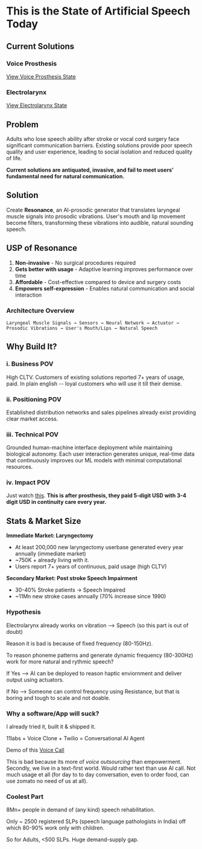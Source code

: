# This is the State of Artificial Speech Today

## Current Solutions

### Voice Prosthesis
[View Voice Prosthesis State](https://drive.google.com/file/d/1EjtT3OkSbqxznwgjxbiLoBjMxN2qiCe1/view?usp=drivesdk)

### Electrolarynx
[View Electrolarynx State](https://drive.google.com/file/d/1EczeOOBIwngx5oHyzh7eK3IvV_FUtL4N/view?usp=drivesdk)


## Problem

Adults who lose speech ability after stroke or vocal cord surgery face significant communication barriers. Existing solutions provide poor speech quality and user experience, leading to social isolation and reduced quality of life.

**Current solutions are antiquated, invasive, and fail to meet users' fundamental need for natural communication.**

## Solution

Create **Resonance**, an AI-prosodic generator that translates laryngeal muscle signals into prosodic vibrations. User's mouth and lip movement become filters, transforming these vibrations into audible, natural sounding speech.

## USP of Resonance

1. **Non-invasive** - No surgical procedures required
2. **Gets better with usage** - Adaptive learning improves performance over time  
3. **Affordable** - Cost-effective compared to device and surgery costs
4. **Empowers self-expression** - Enables natural communication and social interaction

### Architecture Overview
```
Laryngeal Muscle Signals → Sensors → Neural Network → Actuator → Prosodic Vibrations → User's Mouth/Lips → Natural Speech
```



## Why Build It?

### i. Business POV
High CLTV. Customers of existing solutions reported 7+ years of usage, paid. In plain english -- loyal customers who will use it till their demise.

### ii. Positioning POV

Established distribution networks and sales pipelines already exist providing clear market access.

### iii. Technical POV
Grounded human-machine interface deployment while maintaining biological autonomy. Each user interaction generates unique, real-time data that continuously improves our ML models with minimal computational resources. 

### iv. Impact POV
Just watch [this](https://youtu.be/oHm4zF3UJ9k?si=sPd-liJK62vrfVq_). **This is after prosthesis, they paid 5-digit USD with 3-4 digit USD in continuity care every year.**


## Stats & Market Size

**Immediate Market: Laryngectomy**
- At least 200,000 new laryngectomy userbase generated every year annually (immediate market)
- ~750K + already living with it.
- Users report 7+ years of continuous, paid usage (high CLTV)

**Secondary Market: Post stroke Speech Impairment**
- 30-40% Stroke patients → Speech Impaired
- ~11Mn new stroke cases annually (70% increase since 1990)


### Hypothesis

Electrolarynx already works on vibration --> Speech (so this part is out of doubt) 

Reason it is bad is because of fixed frequency (80-150Hz). 

To reason phoneme patterns and generate dynamic frequency (80-300Hz) work for more natural and rythmic speech?

If Yes --> AI can be deployed to reason haptic enviornment and deliver output using actuators.

If No --> Someone can control frequency using Resistance, but that is boring and tough to scale and not doable. 


### Why a software/App will suck?

I already tried it, built it & shipped it. 

11labs + Voice Clone + Twilio = Conversational AI Agent 

Demo of this
[Voice Call](https://drive.google.com/file/d/1EgorI2azDlFgtXu3mQayFJLDJ2fJesm9/view?usp=drivesdk)


This is bad because its more of <i>voice outsourcing</i> than empowerment. Secondly, we live in a text-first world. Would rather text than use AI call. Not much usage et all (for day to to day conversation, even to order food, can use zomato no need of us at all).

### Coolest Part

8Mn+ people in demand of (any kind) speech rehabilitation. 

Only ~ 2500 registered SLPs (speech language pathologists in India) off which 80-90% work only with children.

So for Adults, <500 SLPs. Huge demand-supply gap.


